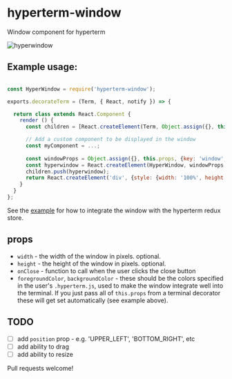 # hyperterm-window
Window component for hyperterm

![hyperwindow](https://cloud.githubusercontent.com/assets/1074773/17676278/cb48b1da-62fb-11e6-9eba-16c87db8995c.gif)


## Example usage:

```js

const HyperWindow = require('hyperterm-window');

exports.decorateTerm = (Term, { React, notify }) => {

  return class extends React.Component {
    render () {
      const children = [React.createElement(Term, Object.assign({}, this.props, { key: 'term' }))];

      // Add a custom component to be displayed in the window
      const myComponent = ...;
        
      const windowProps = Object.assign({}, this.props, {key: 'window', onClose: this.props.clearChart});
      const hyperwindow = React.createElement(HyperWindow, windowProps, myComponent);
      children.push(hyperwindow);
      return React.createElement('div', {style: {width: '100%', height: '100%', position: 'relative'}}, children);
    }
  }
};

```

See the [example](./examples/index.js) for how to integrate the window with the hyperterm redux store. 

## props

* `width` - the width of the window in pixels. optional.
* `height` - the height of the window in pixels. optional.
* `onClose` - function to call when the user clicks the close button
* `foregroundColor`, `backgroundColor` - these should be the colors specified in the user's `.hyperterm.js`, used to make the window integrate well into the terminal. If you just pass all of `this.props` from a terminal decorator these will get set automatically (see example above).

## TODO

- [ ] add `position` prop - e.g. 'UPPER_LEFT', 'BOTTOM_RIGHT', etc
- [ ] add ability to drag
- [ ] add ability to resize

Pull requests welcome!
